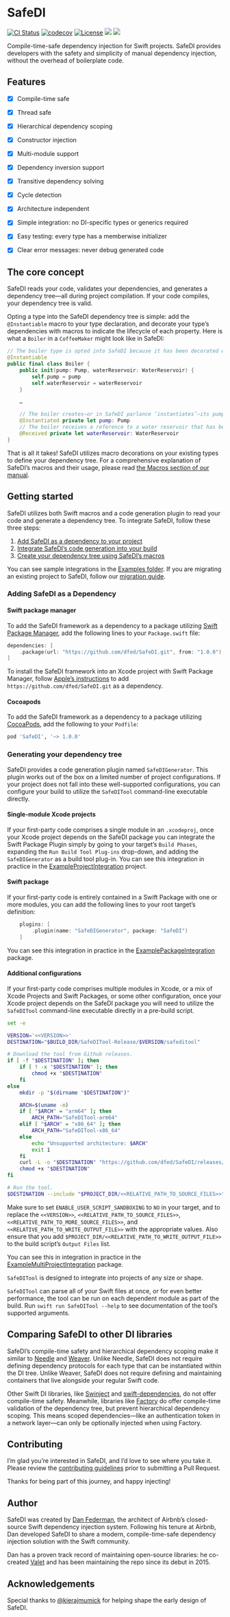# SafeDI

[![CI Status](https://img.shields.io/github/actions/workflow/status/dfed/SafeDI/ci.yml?branch=main)](https://github.com/dfed/SafeDI/actions?query=workflow%3ACI+branch%3Amain)
[![codecov](https://codecov.io/gh/dfed/SafeDI/branch/main/graph/badge.svg)](https://codecov.io/gh/dfed/SafeDI)
[![License](https://img.shields.io/badge/License-MIT-blue.svg)](https://spdx.org/licenses/MIT.html)
[![](https://img.shields.io/endpoint?url=https%3A%2F%2Fswiftpackageindex.com%2Fapi%2Fpackages%2Fdfed%2FSafeDI%2Fbadge%3Ftype%3Dswift-versions)](https://swiftpackageindex.com/dfed/SafeDI)
[![](https://img.shields.io/endpoint?url=https%3A%2F%2Fswiftpackageindex.com%2Fapi%2Fpackages%2Fdfed%2FSafeDI%2Fbadge%3Ftype%3Dplatforms)](https://swiftpackageindex.com/dfed/SafeDI)

Compile-time-safe dependency injection for Swift projects. SafeDI provides developers with the safety and simplicity of manual dependency injection, without the overhead of boilerplate code.

## Features

- [x] Compile-time safe

- [x] Thread safe

- [x] Hierarchical dependency scoping

- [x] Constructor injection

- [x] Multi-module support

- [x] Dependency inversion support

- [x] Transitive dependency solving

- [x] Cycle detection

- [x] Architecture independent

- [x] Simple integration: no DI-specific types or generics required

- [x] Easy testing: every type has a memberwise initializer

- [x] Clear error messages: never debug generated code

## The core concept

SafeDI reads your code, validates your dependencies, and generates a dependency tree—all during project compilation. If your code compiles, your dependency tree is valid.

Opting a type into the SafeDI dependency tree is simple: add the `@Instantiable` macro to your type declaration, and decorate your type’s dependencies with macros to indicate the lifecycle of each property. Here is what a `Boiler` in a `CoffeeMaker` might look like in SafeDI:

```swift
// The boiler type is opted into SafeDI because it has been decorated with the `@Instantiable` macro.
@Instantiable
public final class Boiler {
    public init(pump: Pump, waterReservoir: WaterReservoir) {
        self.pump = pump
        self.waterReservoir = waterReservoir
    }

    …

    // The boiler creates—or in SafeDI parlance ‘instantiates’—its pump.
    @Instantiated private let pump: Pump
    // The boiler receives a reference to a water reservoir that has been instantiated by the coffee maker.
    @Received private let waterReservoir: WaterReservoir
}
```

That is all it takes! SafeDI utilizes macro decorations on your existing types to define your dependency tree. For a comprehensive explanation of SafeDI’s macros and their usage, please read [the Macros section of our manual](Documentation/Manual.md#macros).

## Getting started

SafeDI utilizes both Swift macros and a code generation plugin to read your code and generate a dependency tree. To integrate SafeDI, follow these three steps:

1. [Add SafeDI as a dependency to your project](#adding-safedi-as-a-dependency)
1. [Integrate SafeDI’s code generation into your build](#generating-your-safedi-dependency-tree)
1. [Create your dependency tree using SafeDI’s macros](Documentation/Manual.md)

You can see sample integrations in the [Examples folder](Examples/). If you are migrating an existing project to SafeDI, follow our [migration guide](Documentation/Manual.md#migrating-to-safedi).

### Adding SafeDI as a Dependency

#### Swift package manager

To add the SafeDI framework as a dependency to a package utilizing [Swift Package Manager](https://github.com/apple/swift-package-manager), add the following lines to your `Package.swift` file:

```swift
dependencies: [
    .package(url: "https://github.com/dfed/SafeDI.git", from: "1.0.0"),
]
```

To install the SafeDI framework into an Xcode project with Swift Package Manager, follow [Apple’s instructions](https://developer.apple.com/documentation/xcode/adding-package-dependencies-to-your-app) to add `https://github.com/dfed/SafeDI.git` as a dependency.

#### Cocoapods

To add the SafeDI framework as a dependency to a package utilizing [CocoaPods](http://cocoapods.org), add the following to your `Podfile`:

```ruby
pod 'SafeDI', '~> 1.0.0'
```

### Generating your dependency tree

SafeDI provides a code generation plugin named `SafeDIGenerator`. This plugin works out of the box on a limited number of project configurations. If your project does not fall into these well-supported configurations, you can configure your build to utilize the `SafeDITool` command-line executable directly.

#### Single-module Xcode projects

If your first-party code comprises a single module in an `.xcodeproj`, once your Xcode project depends on the SafeDI package you can integrate the Swift Package Plugin simply by going to your target’s `Build Phases`, expanding the `Run Build Tool Plug-ins` drop-down, and adding the `SafeDIGenerator` as a build tool plug-in. You can see this integration in practice in the [ExampleProjectIntegration](Examples/ExampleProjectIntegration) project.

#### Swift package

If your first-party code is entirely contained in a Swift Package with one or more modules, you can add the following lines to your root target’s definition:

```swift
    plugins: [
        .plugin(name: "SafeDIGenerator", package: "SafeDI")
    ]
```

You can see this integration in practice in the [ExamplePackageIntegration](Examples/ExamplePackageIntegration) package.

#### Additional configurations

If your first-party code comprises multiple modules in Xcode, or a mix of Xcode Projects and Swift Packages, or some other configuration, once your Xcode project depends on the SafeDI package you will need to utilize the `SafeDITool` command-line executable directly in a pre-build script.

```sh
set -e

VERSION='<<VERSION>>'
DESTINATION="$BUILD_DIR/SafeDITool-Release/$VERSION/safeditool"

# Download the tool from Github releases.
if [ -f "$DESTINATION" ]; then
    if [ ! -x "$DESTINATION" ]; then
        chmod +x "$DESTINATION"
    fi
else
    mkdir -p "$(dirname "$DESTINATION")"

    ARCH=$(uname -m)
    if [ "$ARCH" = "arm64" ]; then
        ARCH_PATH="SafeDITool-arm64"
    elif [ "$ARCH" = "x86_64" ]; then
        ARCH_PATH="SafeDITool-x86_64"
    else
        echo "Unsupported architecture: $ARCH"
        exit 1
    fi
    curl -L -o "$DESTINATION" "https://github.com/dfed/SafeDI/releases/download/$VERSION/$ARCH_PATH"
    chmod +x "$DESTINATION"
fi

# Run the tool.
$DESTINATION --include "$PROJECT_DIR/<<RELATIVE_PATH_TO_SOURCE_FILES>>" "$PROJECT_DIR/<<RELATIVE_PATH_TO_MORE_SOURCE_FILES>>" --dependency-tree-output "$PROJECT_DIR/<<RELATIVE_PATH_TO_WRITE_OUTPUT_FILE>>"
```

Make sure to set `ENABLE_USER_SCRIPT_SANDBOXING` to `NO` in your target, and to replace the `<<VERSION>>`, `<<RELATIVE_PATH_TO_SOURCE_FILES>>`, `<<RELATIVE_PATH_TO_MORE_SOURCE_FILES>>`, and `<<RELATIVE_PATH_TO_WRITE_OUTPUT_FILE>>` with the appropriate values. Also ensure that you add `$PROJECT_DIR/<<RELATIVE_PATH_TO_WRITE_OUTPUT_FILE>>` to the build script’s `Output Files` list.

You can see this in integration in practice in the [ExampleMultiProjectIntegration](Examples/ExampleMultiProjectIntegration) package.

`SafeDITool` is designed to integrate into projects of any size or shape.

`SafeDITool` can parse all of your Swift files at once, or for even better performance, the tool can be run on each dependent module as part of the build. Run `swift run SafeDITool --help` to see documentation of the tool’s supported arguments.

## Comparing SafeDI to other DI libraries

SafeDI’s compile-time safety and hierarchical dependency scoping make it similar to [Needle](https://github.com/uber/needle) and [Weaver](https://github.com/scribd/Weaver). Unlike Needle, SafeDI does not require defining dependency protocols for each type that can be instantiated within the DI tree. Unlike Weaver, SafeDI does not require defining and maintaining containers that live alongside your regular Swift code.

Other Swift DI libraries, like [Swinject](https://github.com/Swinject/Swinject) and [swift-dependencies](https://github.com/pointfreeco/swift-dependencies), do not offer compile-time safety. Meanwhile, libraries like [Factory](https://github.com/hmlongco/Factory) do offer compile-time validation of the dependency tree, but prevent hierarchical dependency scoping. This means scoped dependencies—like an authentication token in a network layer—can only be optionally injected when using Factory.

## Contributing

I’m glad you’re interested in SafeDI, and I’d love to see where you take it. Please review the [contributing guidelines](Contributing.md) prior to submitting a Pull Request.

Thanks for being part of this journey, and happy injecting!

## Author

SafeDI was created by [Dan Federman](https://github.com/dfed), the architect of Airbnb’s closed-source Swift dependency injection system. Following his tenure at Airbnb, Dan developed SafeDI to share a modern, compile-time-safe dependency injection solution with the Swift community.

Dan has a proven track record of maintaining open-source libraries: he co-created [Valet](https://github.com/square/Valet) and has been maintaining the repo since its debut in 2015.

## Acknowledgements

Special thanks to [@kierajmumick](http://github.com/kierajmumick) for helping shape the early design of SafeDI.
